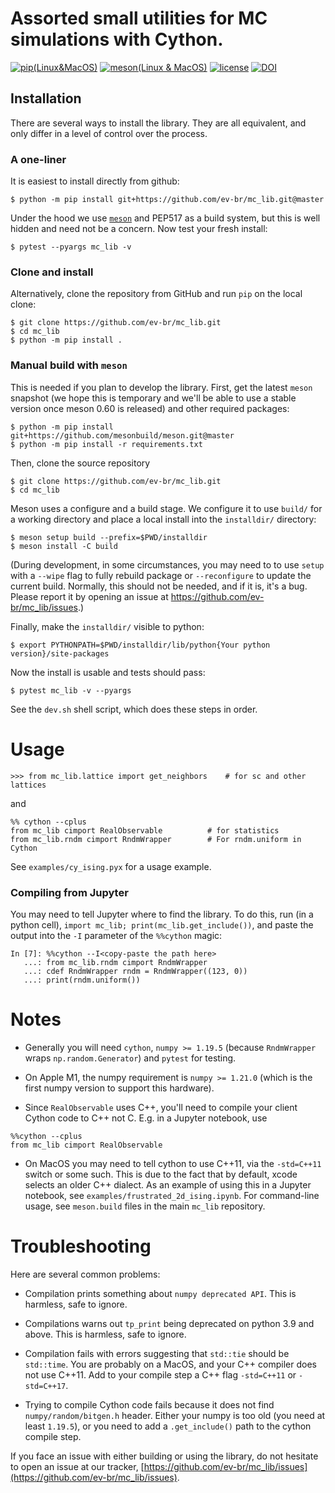 # Assorted small utilities for MC simulations with Cython.

[![pip(Linux&MacOS)](https://github.com/ev-br/mc_lib/actions/workflows/pip_ubuntu_macos.yml/badge.svg)](https://github.com/ev-br/mc_lib/actions/workflows/pip_ubuntu_macos.yml/)
[![meson(Linux & MacOS)](https://github.com/ev-br/mc_lib/actions/workflows/dev_ubuntu_macos.yml/badge.svg)](https://github.com/ev-br/mc_lib/actions/workflows/dev_ubuntu_macos.yml/)
[![license](http://img.shields.io/badge/license-BSD-blue.svg?style=flat)](https://github.com/ev-br/mc_lib/blob/master/LICENSE)
[![DOI](https://zenodo.org/badge/DOI/10.5281/zenodo.5169027.svg)](https://doi.org/10.5281/zenodo.5169027)


## Installation

There are several ways to install the library. They are all equivalent, and
only differ in a level of control over the process.


### A one-liner

It is easiest to install directly from github:

```
$ python -m pip install git+https://github.com/ev-br/mc_lib.git@master

```

Under the hood we use [`meson`](https://mesonbuild.com/) and PEP517 as a build
system, but this is well hidden and need not be a concern. 
Now test your fresh install:

```
$ pytest --pyargs mc_lib -v
```


### Clone and install

Alternatively, clone the repository from GitHub and run `pip` on the local clone:

```
$ git clone https://github.com/ev-br/mc_lib.git
$ cd mc_lib
$ python -m pip install .
```


### Manual build with `meson`

This is needed if you plan to develop the library. First, get the latest `meson`
snapshot (we hope this is temporary and we'll be able to use a stable version
once meson 0.60 is released) and other required packages:

```
$ python -m pip install git+https://github.com/mesonbuild/meson.git@master
$ python -m pip install -r requirements.txt
```

Then, clone the source repository

```
$ git clone https://github.com/ev-br/mc_lib.git
$ cd mc_lib
```
   
Meson uses a configure and a build stage. We configure it to use
`build/` for a working directory and place a local install into the
`installdir/` directory:

```
$ meson setup build --prefix=$PWD/installdir
$ meson install -C build
```

(During development, in some circumstances, you may need to to use
`setup` with a `--wipe` flag to fully rebuild package or `--reconfigure` to
update the current build. Normally, this should not be needed, and if it is,
it's a bug. Please report it by opening an issue at
https://github.com/ev-br/mc_lib/issues.)

Finally, make the `installdir/` visible to python:

```
$ export PYTHONPATH=$PWD/installdir/lib/python{Your python version}/site-packages
```

Now the install is usable and tests should pass:

```
$ pytest mc_lib -v --pyargs
```

See the `dev.sh` shell script, which does these steps in order.

# Usage 

```
>>> from mc_lib.lattice import get_neighbors    # for sc and other lattices
```

and

```
%% cython --cplus
from mc_lib cimport RealObservable          # for statistics
from mc_lib.rndm cimport RndmWrapper        # For rndm.uniform in Cython
```

See `examples/cy_ising.pyx` for a usage example.


### Compiling from Jupyter

You may need to tell Jupyter where to find the library. To do this,
run (in a python cell), `import mc_lib; print(mc_lib.get_include())`, and
paste the output into the `-I` parameter of the `%%cython` magic:

```
In [7]: %%cython --I<copy-paste the path here>
   ...: from mc_lib.rndm cimport RndmWrapper
   ...: cdef RndmWrapper rndm = RndmWrapper((123, 0))
   ...: print(rndm.uniform())
```


# Notes

- Generally you will need `cython`, `numpy >= 1.19.5`
(because `RndmWrapper` wraps `np.random.Generator`) and `pytest` for testing.

- On Apple M1, the numpy requirement is `numpy >= 1.21.0` (which is the first
numpy version to support this hardware). 

- Since `RealObservable` uses C++, you'll need to compile your client Cython
code to C++ not C. E.g. in a Jupyter notebook, use
```
%%cython --cplus
from mc_lib cimport RealObservable
```

- On MacOS you may need to tell cython to use C++11, via the `-std=C++11` switch
or some such. This is due to the fact that by default, xcode selects an older
C++ dialect. As an example of using this in a Jupyter notebook, see
`examples/frustrated_2d_ising.ipynb`. For command-line usage, see `meson.build`
files in the main `mc_lib` repository.


# Troubleshooting

Here are several common problems:

- Compilation prints something about `numpy deprecated API`. This is harmless, safe
to ignore.

- Compilations warns out `tp_print` being deprecated on python 3.9 and above. This is
harmless, safe to ignore.

- Compilation fails with errors suggesting that `std::tie` should be `std::time`.
You are probably on a MacOS, and your C++ compiler does not use C++11. Add to your
compile step a C++ flag `-std=C++11` or `-std=C++17`.

- Trying to compile Cython code fails because it does not find
`numpy/random/bitgen.h` header. Either your numpy is too old (you need at least
`1.19.5`), or you need to add a `.get_include()` path to the cython compile step.

If you face an issue with either building or using the library, do not hesitate
to open an issue at our tracker,
[https://github.com/ev-br/mc_lib/issues](https://github.com/ev-br/mc_lib/issues).
